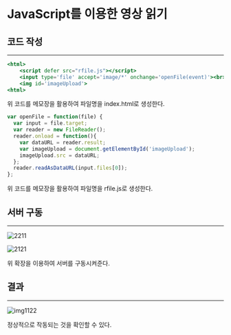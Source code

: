 # JavaScript를 이용한 영상 읽기

## 코드 작성

---

```jsx
<html>
    <script defer src="rfile.js"></script>
    <input type='file' accept='image/*' onchange='openFile(event)'><br>
    <img id='imageUpload'>
<html>
```

위 코드를 메모장을 활용하여 파일명을 index.html로 생성한다.

```jsx
var openFile = function(file) {
  var input = file.target;
  var reader = new FileReader();
  reader.onload = function(){
    var dataURL = reader.result;
    var imageUpload = document.getElementById('imageUpload');
    imageUpload.src = dataURL;
  };
  reader.readAsDataURL(input.files[0]);
};
```

위 코드를 메모장을 활용하여 파일명을 rfile.js로 생성한다.

## 서버 구동

---

![2211](https://user-images.githubusercontent.com/86837707/203015129-3347f0b8-da74-4e0c-991e-5432100fb8fe.png)

![2121](https://user-images.githubusercontent.com/86837707/203014759-3c689300-1700-4940-a586-59c481391168.png)

위 확장을 이용하여 서버를 구동시켜준다.

## 결과

---

![img1122](https://user-images.githubusercontent.com/86837707/203015598-a601ee0d-4738-4f5c-a684-88feb1d2c5ab.JPG)


정상적으로 작동되는 것을 확인할 수 있다.

